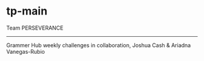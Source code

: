 # tp-main
Team PERSEVERANCE
____________________

Grammer Hub weekly challenges 
 in collaboration, Joshua Cash & Ariadna Vanegas-Rubio
